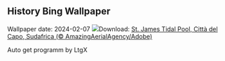 ## History Bing Wallpaper
Wallpaper date: 2024-02-07
![](https://www.bing.com/th?id=OHR.StJamesPool_IT-IT1919954550_UHD.jpg&w=1000)Download: [St. James Tidal Pool, Città del Capo, Sudafrica (© AmazingAerialAgency/Adobe)](https://www.bing.com/th?id=OHR.StJamesPool_IT-IT1919954550_UHD.jpg)

Auto get programm by LtgX
